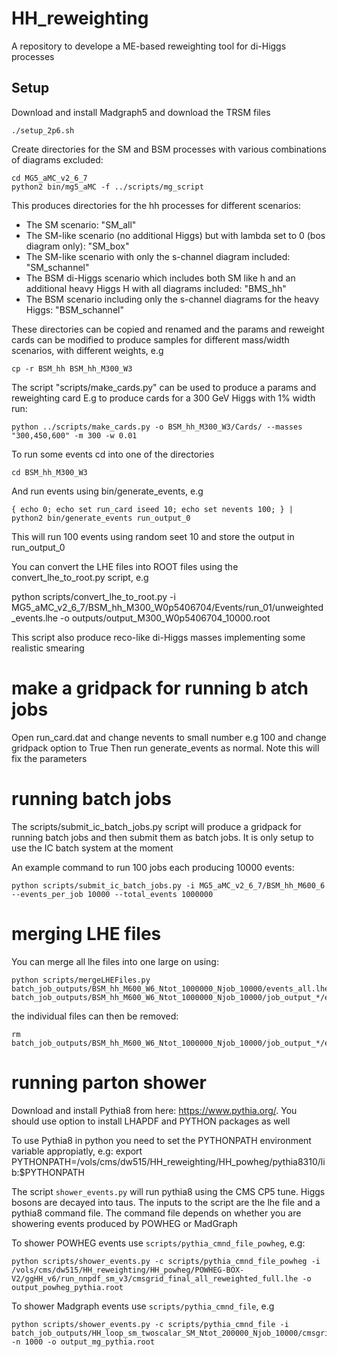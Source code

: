 # HH_reweighting
A repository to develope a ME-based reweighting tool for di-Higgs processes

## Setup 

Download and install Madgraph5 and download the TRSM files

	./setup_2p6.sh

Create directories for the SM and BSM processes with various combinations of diagrams excluded:

	cd MG5_aMC_v2_6_7
	python2 bin/mg5_aMC -f ../scripts/mg_script

This produces directories for the hh processes for different scenarios:
- The SM scenario: "SM_all"
- The SM-like scenario (no additional Higgs) but with lambda set to 0 (bos diagram only): "SM_box" 
- The SM-like scenario with only the s-channel diagram included: "SM_schannel"
- The BSM di-Higgs scenario which includes both SM like h and an additional heavy Higgs H with all diagrams included: "BMS_hh"
- The BSM scenario including only the s-channel diagrams for the heavy Higgs: "BSM_schannel"


These directories can be copied and renamed and the params and reweight cards can be modified to produce samples for different mass/width scenarios, with different weights, e.g

	cp -r BSM_hh BSM_hh_M300_W3

The script "scripts/make_cards.py" can be used to produce a params and reweighting card 
E.g to produce cards for a 300 GeV Higgs with 1% width run:

	python ../scripts/make_cards.py -o BSM_hh_M300_W3/Cards/ --masses "300,450,600" -m 300 -w 0.01

To run some events cd into one of the directories

	cd BSM_hh_M300_W3
 
And run events using bin/generate_events, e.g

	{ echo 0; echo set run_card iseed 10; echo set nevents 100; } | python2 bin/generate_events run_output_0

This will run 100 events using random seet 10 and store the output in run_output_0

You can convert the LHE files into ROOT files using the convert_lhe_to_root.py script, e.g

python scripts/convert_lhe_to_root.py -i MG5_aMC_v2_6_7/BSM_hh_M300_W0p5406704/Events/run_01/unweighted_events.lhe -o outputs/output_M300_W0p5406704_10000.root 

This script also produce reco-like di-Higgs masses implementing some realistic smearing

# make a gridpack for running b atch jobs

Open run_card.dat and change nevents to small number e.g 100 and change gridpack option to True
Then run generate_events as normal. Note this will fix the parameters 

# running batch jobs

The scripts/submit_ic_batch_jobs.py script will produce a gridpack for running batch jobs and then submit them as batch jobs. It is only setup to use the IC batch system at the moment

An example command to run 100 jobs each producing 10000 events:

	python scripts/submit_ic_batch_jobs.py -i MG5_aMC_v2_6_7/BSM_hh_M600_6 --events_per_job 10000 --total_events 1000000

# merging LHE files

You can merge all lhe files into one large on using:

	python scripts/mergeLHEFiles.py batch_job_outputs/BSM_hh_M600_W6_Ntot_1000000_Njob_10000/events_all.lhe batch_job_outputs/BSM_hh_M600_W6_Ntot_1000000_Njob_10000/job_output_*/events_*.lhe

the individual files can then be removed:
	
	rm batch_job_outputs/BSM_hh_M600_W6_Ntot_1000000_Njob_10000/job_output_*/events_*.lhe


# running parton shower

Download and install Pythia8 from here: https://www.pythia.org/.
You should use option to install LHAPDF and PYTHON packages as well

To use Pythia8 in python you need to set the PYTHONPATH environment variable appropiatly, e.g:
    export PYTHONPATH=/vols/cms/dw515/HH_reweighting/HH_powheg/pythia8310/lib:$PYTHONPATH 

The script `shower_events.py` will run pythia8 using the CMS CP5 tune. Higgs bosons are decayed into taus. The inputs to the script are the lhe file and a pythia8 command file. The command file depends on whether you are showering events produced by POWHEG or MadGraph

To shower POWHEG events use `scripts/pythia_cmnd_file_powheg`, e.g:

    python scripts/shower_events.py -c scripts/pythia_cmnd_file_powheg -i /vols/cms/dw515/HH_reweighting/HH_powheg/POWHEG-BOX-V2/ggHH_v6/run_nnpdf_sm_v3/cmsgrid_final_all_reweighted_full.lhe -o output_powheg_pythia.root

To shower Madgraph events use `scripts/pythia_cmnd_file`, e.g

    python scripts/shower_events.py -c scripts/pythia_cmnd_file -i batch_job_outputs/HH_loop_sm_twoscalar_SM_Ntot_200000_Njob_10000/cmsgrid_final_all_reweighted_full.lhe -n 1000 -o output_mg_pythia.root
